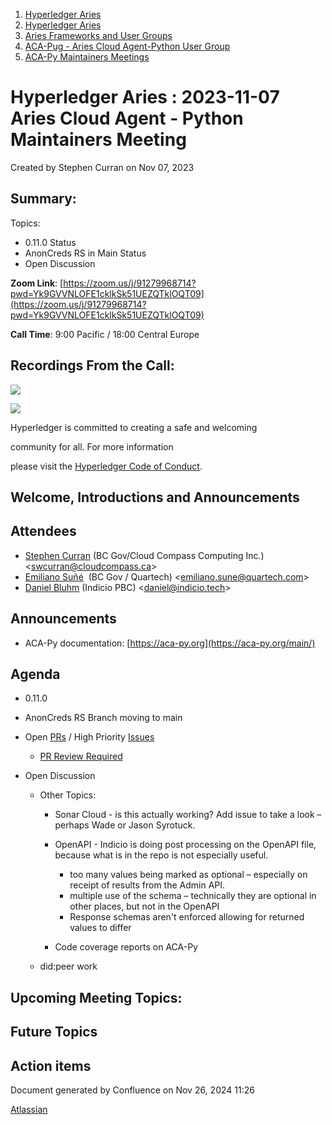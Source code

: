 1. [Hyperledger Aries](index.html)
2. [Hyperledger Aries](Hyperledger-Aries_18481154.html)
3. [Aries Frameworks and User Groups](Aries-Frameworks-and-User-Groups_18481290.html)
4. [ACA-Pug - Aries Cloud Agent-Python User Group](ACA-Pug---Aries-Cloud-Agent-Python-User-Group_18484248.html)
5. [ACA-Py Maintainers Meetings](ACA-Py-Maintainers-Meetings_18506202.html)

# Hyperledger Aries : 2023-11-07 Aries Cloud Agent - Python Maintainers Meeting

Created by Stephen Curran on Nov 07, 2023

## Summary:

Topics:

- 0.11.0 Status
- AnonCreds RS in Main Status
- Open Discussion

**Zoom Link**: [https://zoom.us/j/91279968714?pwd=Yk9GVVNLOFE1cklkSk51UEZQTklOQT09](https://zoom.us/j/91279968714?pwd=Yk9GVVNLOFE1cklkSk51UEZQTklOQT09)

**Call Time**: 9:00 Pacific / 18:00 Central Europe

## Recordings From the Call:

![](https://wiki.hyperledger.org/download/attachments/29034696/Antitrustnotice.png?version=1&modificationDate=1581695654000&api=v2)

![](https://wiki.hyperledger.org/download/attachments/2392771/welcome.png?version=2&modificationDate=1572450107000&api=v2)

Hyperledger is committed to creating a safe and welcoming

community for all. For more information

please visit the [Hyperledger Code of Conduct](https://lf-hyperledger.atlassian.net/wiki/display/HYP/Hyperledger+Code+of+Conduct).

## Welcome, Introductions and Announcements

## Attendees

- [Stephen Curran](https://lf-hyperledger.atlassian.net/wiki/people/557058:d676f135-ecd6-465b-b7eb-f87976bf4569?ref=confluence) (BC Gov/Cloud Compass Computing Inc.) &lt;swcurran@cloudcompass.ca&gt;
- [Emiliano Suñé](https://lf-hyperledger.atlassian.net/wiki/people/60f1a8944257a90070da4a78?ref=confluence)  (BC Gov / Quartech) &lt;emiliano.sune@quartech.com&gt;
- [Daniel Bluhm](https://lf-hyperledger.atlassian.net/wiki/people/712020:c322d585-d6d2-4479-a990-b91fac45db1c?ref=confluence) (Indicio PBC) &lt;daniel@indicio.tech&gt;

## Announcements

- ACA-Py documentation: [https://aca-py.org](https://aca-py.org/main/)

## Agenda

- 0.11.0
- AnonCreds RS Branch moving to main
- Open [PRs](https://github.com/hyperledger/aries-cloudagent-python/pulls) / High Priority [Issues](https://github.com/hyperledger/aries-cloudagent-python/issues)
  
  - [PR Review Required](https://github.com/hyperledger/aries-cloudagent-python/pulls?q=is%3Apr%20is%3Aopen%20review%3Arequired%20draft%3Afalse)
- Open Discussion
  
  - Other Topics:
    
    - Sonar Cloud - is this actually working? Add issue to take a look – perhaps Wade or Jason Syrotuck.
    - OpenAPI - Indicio is doing post processing on the OpenAPI file, because what is in the repo is not especially useful.
      
      - too many values being marked as optional – especially on receipt of results from the Admin API.
      - multiple use of the schema – technically they are optional in other places, but not in the OpenAPI
      - Response schemas aren't enforced allowing for returned values to differ
    - Code coverage reports on ACA-Py
  - did:peer work

## Upcoming Meeting Topics:

## Future Topics

## Action items

Document generated by Confluence on Nov 26, 2024 11:26

[Atlassian](http://www.atlassian.com/)
